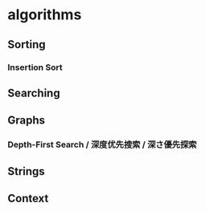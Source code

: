 # algorithms

## Sorting

### Insertion Sort

## Searching


## Graphs

### Depth-First Search / 深度优先搜索 / 深さ優先探索


## Strings

## Context
